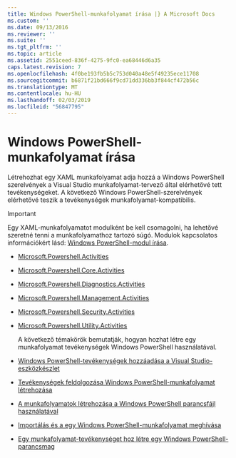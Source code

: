```yaml
---
title: Windows PowerShell-munkafolyamat írása |} A Microsoft Docs
ms.custom: ''
ms.date: 09/13/2016
ms.reviewer: ''
ms.suite: ''
ms.tgt_pltfrm: ''
ms.topic: article
ms.assetid: 2551ceed-836f-4275-9fc0-ea68446d6a35
caps.latest.revision: 7
ms.openlocfilehash: 4f0be193fb5b5c753d040a48e5f49235ece11708
ms.sourcegitcommit: b6871f21bd666f9cd71dd336bb3f844cf472b56c
ms.translationtype: MT
ms.contentlocale: hu-HU
ms.lasthandoff: 02/03/2019
ms.locfileid: "56847795"
---
```

# <a name="writing-a-windows-powershell-workflow"></a>Windows PowerShell-munkafolyamat írása

Létrehozhat egy XAML munkafolyamat adja hozzá a Windows PowerShell szerelvények a Visual Studio munkafolyamat-tervező által elérhetővé tett tevékenységeket. A következő Windows PowerShell-szerelvények elérhetővé teszik a tevékenységek munkafolyamat-kompatibilis.

> [!IMPORTANT]
> Egy XAML-munkafolyamatot modulként be kell csomagolni, ha lehetővé szeretné tenni a munkafolyamathoz tartozó súgó. Modulok kapcsolatos információkért lásd: [Windows PowerShell-modul írása](../module/writing-a-windows-powershell-module.md).

- [Microsoft.Powershell.Activities](/dotnet/api/Microsoft.PowerShell.Activities)

- [Microsoft.Powershell.Core.Activities](/dotnet/api/Microsoft.PowerShell.Core.Activities)

- [Microsoft.Powershell.Diagnostics.Activities](/dotnet/api/Microsoft.PowerShell.Diagnostics.Activities)

- [Microsoft.Powershell.Management.Activities](/dotnet/api/Microsoft.PowerShell.Management.Activities)

- [Microsoft.Powershell.Security.Activities](/dotnet/api/Microsoft.PowerShell.Security.Activities)

- [Microsoft.Powershell.Utility.Activities](/dotnet/api/Microsoft.PowerShell.Utility.Activities)

  A következő témakörök bemutatják, hogyan hozhat létre egy munkafolyamat tevékenységek Windows PowerShell használatával.

- [Windows PowerShell-tevékenységek hozzáadása a Visual Studio-eszközkészlet](./adding-windows-powershell-activities-to-the-visual-studio-toolbox.md)

- [Tevékenységek feldolgozása Windows PowerShell-munkafolyamat létrehozása](./creating-a-workflow-with-windows-powershell-activities.md)

- [A munkafolyamatok létrehozása a Windows PowerShell parancsfájl használatával](./creating-a-workflow-by-using-a-windows-powershell-script.md)

- [Importálás és a egy Windows PowerShell-munkafolyamat meghívása](./importing-and-invoking-a-windows-powershell-workflow.md)

- [Egy munkafolyamat-tevékenységet hoz létre egy Windows PowerShell-parancsmag](./creating-a-workflow-activity-from-a-windows-powershell-cmdlet.md)